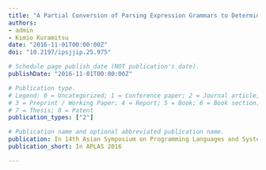 ```yaml
---
title: "A Partial Conversion of Parsing Expression Grammars to Deterministic Finite Automata (poster presentation)"
authors:
- admin
- Kimio Kuramitsu
date: "2016-11-01T00:00:00Z"
doi: "10.2197/ipsjjip.25.975"

# Schedule page publish date (NOT publication's date).
publishDate: "2016-11-01T00:00:00Z"

# Publication type.
# Legend: 0 = Uncategorized; 1 = Conference paper; 2 = Journal article;
# 3 = Preprint / Working Paper; 4 = Report; 5 = Book; 6 = Book section;
# 7 = Thesis; 8 = Patent
publication_types: ["2"]

# Publication name and optional abbreviated publication name.
publication: In 14th Asian Symposium on Programming Languages and Systems
publication_short: In APLAS 2016

---
```


